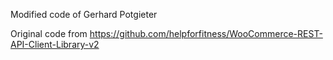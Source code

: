 
Modified code of Gerhard Potgieter

Original code from
https://github.com/helpforfitness/WooCommerce-REST-API-Client-Library-v2
